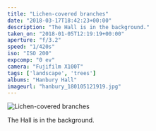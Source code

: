 ```yaml
---
title: "Lichen-covered branches"
date: "2018-03-17T18:42:23+00:00"
description: "The Hall is in the background."
taken_on: "2018-01-05T12:19:19+00:00"
aperture: "f/3.2"
speed: "1/420s"
iso: "ISO 200"
expcomp: "0 ev"
camera: "Fujifilm X100T"
tags: ['landscape', 'trees']
albums: "Hanbury Hall"
imageurl: "hanbury_180105121919.jpg"
---
```


![Lichen-covered branches](https://wingsopenwide-images.s3.amazonaws.com/s/hanbury_180105121919.jpg)

The Hall is in the background.